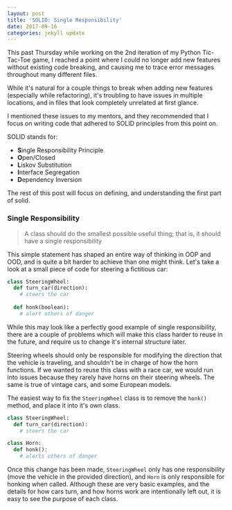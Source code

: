 ```yaml
---
layout: post
title: 'SOLID: Single Responsibility'
date: 2017-09-16
categories: jekyll update
---
```


This past Thursday while working on the 2nd iteration of my Python Tic-Tac-Toe game, I reached a point where I could no longer add new features without existing code breaking, and causing me to trace error messages throughout many different files.

While it's natural for a couple things to break when adding new features (especially while refactoring), it's troubling to have issues in multiple locations, and in files that look completely unrelated at first glance.

I mentioned these issues to my mentors, and they recommended that I focus on writing code that adhered to SOLID principles from this point on.

SOLID stands for:
+ **S**ingle Responsibility Principle
+ **O**pen/Closed
+ **L**iskov Substitution
+ **I**nterface Segregation
+ **D**ependency Inversion

The rest of this post will focus on defining, and understanding the first part of solid.

### Single Responsibility 
>A class should do the smallest possible useful thing; that is, it should have a single responsibility

This simple statement has shaped an entire way of thinking in OOP and OOD, and is quite a bit harder to achieve than one might think. Let's take a look at a small piece of code for steering a fictitious car:

```python
class SteeringWheel:
  def turn_car(direction):
    # steers the car
	
  def honk(boolean):
    # alert others of danger
```	

While this may look like a perfectly good example of single responsibility, there are a couple of problems which will make this class harder to reuse in the future, and require us to change it's internal structure later.

Steering wheels should only be responsible for modifying the direction that the vehicle is traveling, and shouldn't be in charge of how the horn functions. If we wanted to reuse this class with a race car, we would run into issues because they rarely have horns on their steering wheels. The same is true of vintage cars, and some European models. 

The easiest way to fix the `SteeringWheel` class is to remove the `honk()` method, and place it into it's own class.

```python
class SteeringWheel:
  def turn_car(direction):
    # steers the car

class Horn:
  def honk():
    # alerts others of danger
```

Once this change has been made, `SteeringWheel` only has one responsibility (move the vehicle in the provided direction), and `Horn` is only responsible for honking when called. Although these are very basic examples, and the details for how cars turn, and how horns work are intentionally left out, it is easy to see the purpose of each class.
